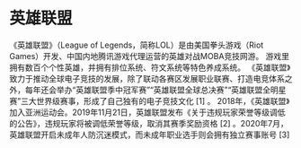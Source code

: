 # 英雄联盟

《英雄联盟》（League of Legends，简称LOL）是由美国拳头游戏（Riot Games）开发、中国内地腾讯游戏代理运营的英雄对战MOBA竞技网游。
游戏里拥有数百个个性英雄，并拥有排位系统、符文系统等特色养成系统。
《英雄联盟》致力于推动全球电子竞技的发展，除了联动各赛区发展职业联赛、打造电竞体系之外，每年还会举办“英雄联盟季中冠军赛”“英雄联盟全球总决赛”“英雄联盟全明星赛”三大世界级赛事，形成了自己独有的电子竞技文化 [1]  。
2018年，《英雄联盟》加入亚洲运动会。2019年11月21日，英雄联盟发布《关于违规玩家荣誉等级调低的公告》，违规玩家将被调低荣誉等级，取消其赛季奖励资格 [2]  。2020年7月，英雄联盟开启未成年人防沉迷模式，而未成年职业选手则会拥有独立赛事账号 [3]                        


